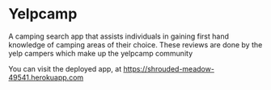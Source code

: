 # Yelpcamp
A camping search app that assists individuals in gaining first hand knowledge of camping areas of their choice. These reviews are done by the yelp campers which make up the yelpcamp community

 You can visit the deployed app, at https://shrouded-meadow-49541.herokuapp.com
